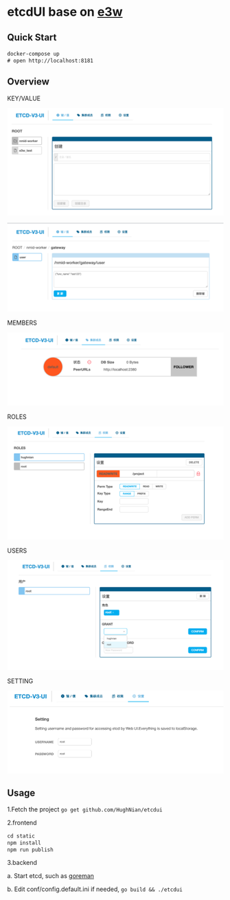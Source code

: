 etcdUI base on [e3w](https://github.com/soyking/e3w)
===

## Quick Start

```
docker-compose up
# open http://localhost:8181
```

## Overview

KEY/VALUE

![](./images/kv.png)

![](./images/key-val.png)

MEMBERS

![](./images/members.png)

ROLES

![](./images/roles.png)

USERS

![](./images/users.png)

SETTING

![](./images/setting.png)

## Usage

1.Fetch the project `go get github.com/HughNian/etcdui`

2.frontend

```
cd static
npm install
npm run publish
```

3.backend

a. Start etcd, such as [goreman](https://github.com/coreos/etcd/#running-a-local-etcd-cluster)

b. Edit conf/config.default.ini if needed, `go build && ./etcdui`